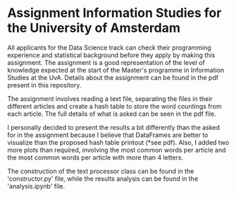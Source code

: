 # Assignment Information Studies for the  University of Amsterdam

All applicants for the Data Science track can check their programming experience and statistical background before they apply by making this assignment. The assignment is a good representation of the level of knowledge expected at the start of the Master's programme in Information Studies at the UvA. Details about the assignment can be found in the pdf present in this repository.

The assignment involves reading a text file, separating the files in their different articles and create a hash table to store the word countings from each article. The full details of what is asked can be seen in the pdf file.

I personally decided to present the results a bit differently than the asked for in the assignment because I believe that DataFrames are better to visualize than the proposed hash table printout (*see pdf). Also, I added two more plots than required, involving the most common words per article and the most common words per article with more than 4 letters.

The construction of the text processor class can be found in the 'constructor.py' file, while the results analysis can be found in the 'analysis.ipynb' file.
